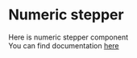 Numeric stepper
========
Here is numeric stepper component <br>
You can find documentation [here](doc/documentation.md)


